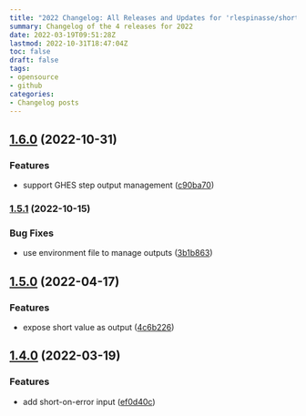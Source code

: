 ```yaml
---
title: "2022 Changelog: All Releases and Updates for 'rlespinasse/shortify-git-revision'"
summary: Changelog of the 4 releases for 2022
date: 2022-03-19T09:51:28Z
lastmod: 2022-10-31T18:47:04Z
toc: false
draft: false
tags:
- opensource
- github
categories:
- Changelog posts
---
```

## [1.6.0](https://github.com/rlespinasse/shortify-git-revision/compare/v1.5.1...v1.6.0) (2022-10-31)


### Features

* support GHES step output management ([c90ba70](https://github.com/rlespinasse/shortify-git-revision/commit/c90ba7007ef6c152254d10b9f1a327966ab13077))



### [1.5.1](https://github.com/rlespinasse/shortify-git-revision/compare/v1.5.0...v1.5.1) (2022-10-15)


### Bug Fixes

* use environment file to manage outputs ([3b1b863](https://github.com/rlespinasse/shortify-git-revision/commit/3b1b863e54d4ecfdb4b86f8b76e9635a1e3fd595))



## [1.5.0](https://github.com/rlespinasse/shortify-git-revision/compare/v1.4.0...v1.5.0) (2022-04-17)


### Features

* expose short value as output ([4c6b226](https://github.com/rlespinasse/shortify-git-revision/commit/4c6b2268481563955f41ed7be3373fefaced1726))



## [1.4.0](https://github.com/rlespinasse/shortify-git-revision/compare/v1.3.0...v1.4.0) (2022-03-19)


### Features

* add short-on-error input ([ef0d40c](https://github.com/rlespinasse/shortify-git-revision/commit/ef0d40cdf6dcb5fc6a4df2b8c3acd6c3278f27f4))



